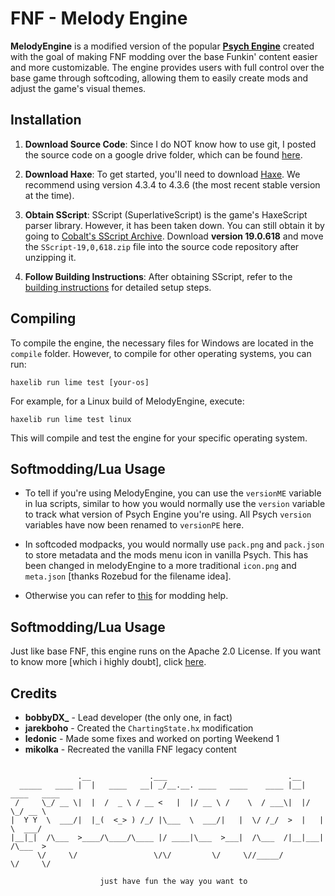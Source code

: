 # FNF - Melody Engine

**MelodyEngine** is a modified version of the popular [**Psych Engine**](https://github.com/ShadowMario/FNF-PsychEngine) created with the goal of making FNF modding over the base Funkin' content easier and more customizable. The engine provides users with full control over the base game through softcoding, allowing them to easily create mods and adjust the game's visual themes.

## Installation

1. **Download Source Code**: Since I do NOT know how to use git, I posted the source code on a google drive folder, which can be found [here](https://drive.google.com/drive/u/1/folders/1is07b16H-FujScjXZdZTf0PHhYonZhdq).

2. **Download Haxe**: To get started, you'll need to download [Haxe](https://haxe.org/). We recommend using version 4.3.4 to 4.3.6 (the most recent stable version at the time).

3. **Obtain SScript**: SScript (SuperlativeScript) is the game's HaxeScript parser library. However, it has been taken down. You can still obtain it by going to [Cobalt's SScript Archive](https://github.com/CCobaltDev/SScript-Archive). Download **version 19.0.618** and move the `SScript-19,0,618.zip` file into the source code repository after unzipping it.

4. **Follow Building Instructions**: After obtaining SScript, refer to the [building instructions](./BUILDING.md) for detailed setup steps.

## Compiling

To compile the engine, the necessary files for Windows are located in the `compile` folder. However, to compile for other operating systems, you can run:

```
haxelib run lime test [your-os]
```

For example, for a Linux build of MelodyEngine, execute:

```
haxelib run lime test linux
```

This will compile and test the engine for your specific operating system.

## Softmodding/Lua Usage

- To tell if you're using MelodyEngine, you can use the `versionME` variable in lua scripts, similar to how you would normally use the `version` variable to track what version of Psych Engine you're using. All Psych `version` variables have now been renamed to `versionPE` here.

- In softcoded modpacks, you would normally use `pack.png` and `pack.json` to store metadata and the mods menu icon in vanilla Psych. This has been changed in melodyEngine to a more traditional `icon.png` and `meta.json` [thanks Rozebud for the filename idea].

- Otherwise you can refer to [this](https://github.com/BobbyDrawz/psych-engine-modding-docs-unofficial/blob/main/README.md) for modding help.

## Softmodding/Lua Usage

Just like base FNF, this engine runs on the Apache 2.0 License. If you want to know more [which i highly doubt], click [here](./LICENSE).

## Credits

- **bobbyDX_** - Lead developer (the only one, in fact)
- **jarekboho** - Created the `ChartingState.hx` modification
- **ledonic** - Made some fixes and worked on porting Weekend 1
- **mikolka** - Recreated the vanilla FNF legacy content

```

               .__             .___                           .__               
  _____   ____ |  |   ____   __| _/__.__. ____   ____    ____ |__| ____   ____  
 /     \_/ __ \|  |  /  _ \ / __ <   |  |/ __ \ /    \  / ___\|  |/    \_/ __ \ 
|  Y Y  \  ___/|  |_(  <_> ) /_/ |\___  \  ___/|   |  \/ /_/  >  |   |  \  ___/ 
|__|_|  /\___  >____/\____/\____ |/ ____|\___  >___|  /\___  /|__|___|  /\___  >
      \/     \/                 \/\/         \/     \//_____/         \/     \/ 

                    just have fun the way you want to
```
